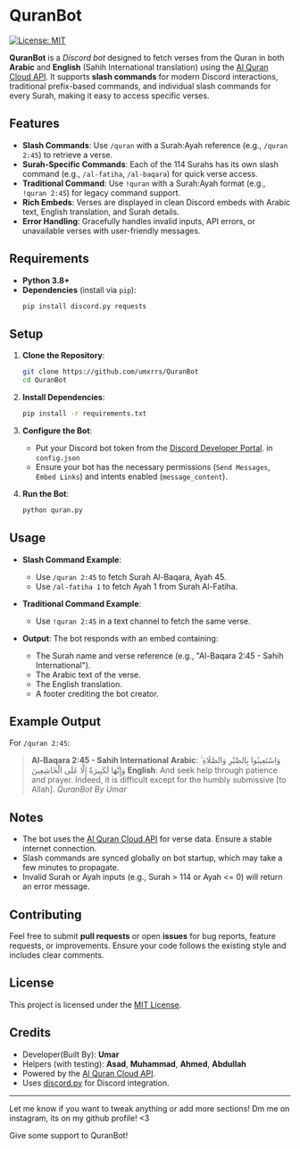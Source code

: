 # QuranBot

[![License: MIT](https://img.shields.io/badge/License-MIT-yellow.svg)](https://opensource.org/licenses/MIT)

**QuranBot** is a *Discord bot* designed to fetch verses from the Quran in both **Arabic** and **English** (Sahih International translation) using the [Al Quran Cloud API](http://api.alquran.cloud/). It supports **slash commands** for modern Discord interactions, traditional prefix-based commands, and individual slash commands for every Surah, making it easy to access specific verses.

## Features

- **Slash Commands**: Use `/quran` with a Surah:Ayah reference (e.g., `/quran 2:45`) to retrieve a verse.
- **Surah-Specific Commands**: Each of the 114 Surahs has its own slash command (e.g., `/al-fatiha`, `/al-baqara`) for quick verse access.
- **Traditional Command**: Use `!quran` with a Surah:Ayah format (e.g., `!quran 2:45`) for legacy command support.
- **Rich Embeds**: Verses are displayed in clean Discord embeds with Arabic text, English translation, and Surah details.
- **Error Handling**: Gracefully handles invalid inputs, API errors, or unavailable verses with user-friendly messages.

## Requirements

- **Python 3.8+**
- **Dependencies** (install via `pip`):
  ```bash
  pip install discord.py requests
  ```

## Setup

1. **Clone the Repository**:
   ```bash
   git clone https://github.com/umxrrs/QuranBot
   cd QuranBot
   ```

2. **Install Dependencies**:
   ```bash
   pip install -r requirements.txt
   ```

3. **Configure the Bot**:
   - Put your Discord bot token from the [Discord Developer Portal](https://discord.com/developers/applications). in `config.json`  
   - Ensure your bot has the necessary permissions (`Send Messages`, `Embed Links`) and intents enabled (`message_content`).

4. **Run the Bot**:
   ```bash
   python quran.py
   ```

## Usage

- **Slash Command Example**:
  - Use `/quran 2:45` to fetch Surah Al-Baqara, Ayah 45.
  - Use `/al-fatiha 1` to fetch Ayah 1 from Surah Al-Fatiha.

- **Traditional Command Example**:
  - Use `!quran 2:45` in a text channel to fetch the same verse.

- **Output**:
  The bot responds with an embed containing:
  - The Surah name and verse reference (e.g., "Al-Baqara 2:45 - Sahih International").
  - The Arabic text of the verse.
  - The English translation.
  - A footer crediting the bot creator.

## Example Output

For `/quran 2:45`:
> **Al-Baqara 2:45 - Sahih International**
> **Arabic**: وَاسْتَعِينُوا بِالصَّبْرِ وَالصَّلَاةِ ۚ وَإِنَّهَا لَكَبِيرَةٌ إِلَّا عَلَى الْخَاشِعِينَ
> **English**: And seek help through patience and prayer. Indeed, it is difficult except for the humbly submissive [to Allah].
> *QuranBot By Umar*

## Notes

- The bot uses the [Al Quran Cloud API](http://api.alquran.cloud/) for verse data. Ensure a stable internet connection.
- Slash commands are synced globally on bot startup, which may take a few minutes to propagate.
- Invalid Surah or Ayah inputs (e.g., Surah > 114 or Ayah <= 0) will return an error message.

## Contributing

Feel free to submit **pull requests** or open **issues** for bug reports, feature requests, or improvements. Ensure your code follows the existing style and includes clear comments.

## License

This project is licensed under the [MIT License](LICENSE).

## Credits

- Developer(Built By): **Umar**
- Helpers (with testing): **Asad**, **Muhammad**, **Ahmed**, **Abdullah**
- Powered by the [Al Quran Cloud API](http://api.alquran.cloud/).
- Uses [discord.py](https://github.com/Rapptz/discord.py) for Discord integration.

---

Let me know if you want to tweak anything or add more sections!
Dm me on instagram, its on my github profile! <3

Give some support to QuranBot!
